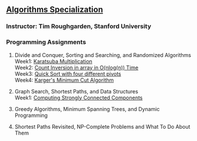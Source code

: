 ## [Algorithms Specialization](https://www.coursera.org/specializations/algorithms)  
### Instructor: Tim Roughgarden, Stanford University  
  
### Programming Assignments  
1. Divide and Conquer, Sorting and Searching, and Randomized Algorithms  
    Week1: [Karatsuba Multiplication](https://github.com/sijoonlee/algorithm_study/tree/master/Algorithm_Coursera/Divide_and_Conquer/Assignment1)  
    Week2: [Count Inversion in array in O(nlog(n)) Time](https://github.com/sijoonlee/algorithm_study/tree/master/Algorithm_Coursera/Divide_and_Conquer/Assignment2)    
    Week3: [Quick Sort with four different pivots](https://github.com/sijoonlee/algorithm_study/tree/master/Algorithm_Coursera/Divide_and_Conquer/Assignment3)  
    Week4: [Karger's Minimum Cut Algorithm](https://github.com/sijoonlee/algorithm_study/tree/master/Algorithm_Coursera/Divide_and_Conquer/Assignment4)   

2. Graph Search, Shortest Paths, and Data Structures  
    Week1: [Computing Strongly Connected Components](https://github.com/sijoonlee/algorithm_study/tree/master/Algorithm_Coursera/Graph_Search/Assignment1)  

3. Greedy Algorithms, Minimum Spanning Trees, and Dynamic Programming  
  
4. Shortest Paths Revisited, NP-Complete Problems and What To Do About Them  

